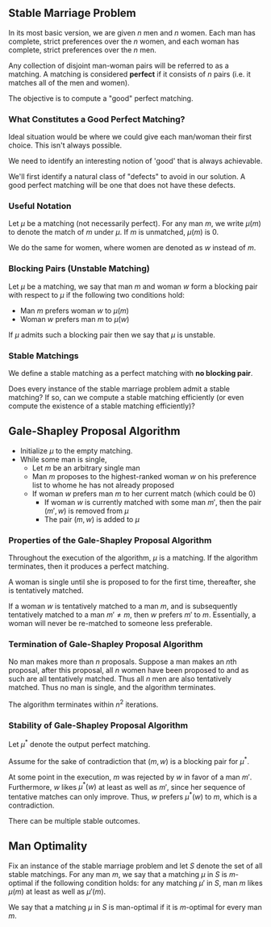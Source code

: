 ## Stable Marriage Problem

In its most basic version, we are given $n$ men and $n$ women. Each man has complete, strict preferences over the $n$ women, and each woman has complete, strict preferences over the $n$ men.

Any collection of disjoint man-woman pairs will be referred to as a matching. A matching is considered **perfect** if it consists of $n$ pairs (i.e. it matches all of the men and women).

The objective is to compute a "good" perfect matching.

### What Constitutes a **Good** Perfect Matching?

Ideal situation would be where we could give each man/woman their first choice. This isn't always possible.

We need to identify an interesting notion of 'good' that is always achievable.

We'll first identify a natural class of "defects" to avoid in our solution. A good perfect matching will be one that does not have these defects.

### Useful Notation

Let $\mu$ be a matching (not necessarily perfect). For any man $m$, we write $\mu(m)$ to denote the match of $m$ under $\mu$. If $m$ is unmatched, $\mu(m)$ is 0.

We do the same for women, where women are denoted as $w$ instead of $m$.

### Blocking Pairs (Unstable Matching)

Let $\mu$ be a matching, we say that man $m$ and woman $w$ form a blocking pair with respect to $\mu$ if the following two conditions hold:
- Man $m$ prefers woman $w$ to $\mu(m)$
- Woman $w$ prefers man $m$ to $\mu(w)$

If $\mu$ admits such a blocking pair then we say that $\mu$ is unstable.

### Stable Matchings

We define a stable matching as a perfect matching with **no blocking pair**.

Does every instance of the stable marriage problem admit a stable matching? If so, can we compute a stable matching efficiently (or even compute the existence of a stable matching efficiently)?

## Gale-Shapley Proposal Algorithm

- Initialize $\mu$ to the empty matching.
- While some man is single,
	- Let $m$ be an arbitrary single man
	- Man $m$ proposes to the highest-ranked woman $w$ on his preference list to whome he has not already proposed
	- If woman $w$ prefers man $m$ to her current match (which could be 0)
		- If woman $w$ is currently matched with some man $m'$, then the pair $(m',w)$ is removed from $\mu$
		- The pair $(m,w)$ is added to $\mu$

### Properties of the Gale-Shapley Proposal Algorithm

Throughout the execution of the algorithm, $\mu$ is a matching. If the algorithm terminates, then it produces a perfect matching. 

A woman is single until she is proposed to for the first time, thereafter, she is tentatively matched.

If a woman $w$ is tentatively matched to a man $m$, and is subsequently tentatively matched to a man $m' \neq m$, then $w$ prefers $m'$ to $m$. Essentially, a woman will never be re-matched to someone less preferable.

### Termination of Gale-Shapley Proposal Algorithm

No man makes more than $n$ proposals. Suppose a man makes an $n$th proposal, after this proposal, all $n$ women have been proposed to and as such are all tentatively matched. Thus all $n$ men are also tentatively matched. Thus no man is single, and the algorithm terminates.

The algorithm terminates within $n^2$ iterations.

### Stability of Gale-Shapley Proposal Algorithm

Let $\mu^*$ denote the output perfect matching.

Assume for the sake of contradiction that $(m,w)$ is a blocking pair for $\mu^*$. 

At some point in the execution, $m$ was rejected by $w$ in favor of a man $m'$. Furthermore, $w$ likes $\mu^*(w)$ at least as well as $m'$, since her sequence of tentative matches can only improve. Thus, $w$ prefers $\mu^*(w)$ to $m$, which is a contradiction.

There can be multiple stable outcomes.

## Man Optimality

Fix an instance of the stable marriage problem and let $S$ denote the set of all stable matchings. For any man $m$, we say that a matching $\mu$ in $S$ is $m$-optimal if the following condition holds: for any matching $\mu'$ in $S$, man $m$ likes $\mu(m)$ at least as well as $\mu'(m)$.

We say that a matching $\mu$ in $S$ is man-optimal if it is $m$-optimal for every man $m$.

